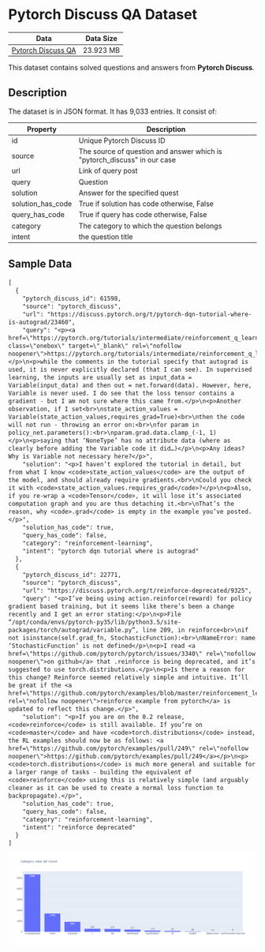# Pytorch Discuss QA Dataset


| Data | Data Size |
|---|---|
|[Pytorch Discuss QA](https://github.com/garima-mahato/PytorchDiscussQADataset/blob/main/pytorch_discuss_data.json)| 23.923 MB|


This dataset contains solved questions and answers from **Pytorch Discuss**. 

## Description

The dataset is in JSON format. It has 9,033 entries. It consist of:

| Property | Description |
|---|---|
| id | Unique Pytorch Discuss ID |
| source | The source of question and answer which is "pytorch_discuss" in our case| 
| url | Link of query post| 
| query | Question | 
| solution | Answer for the specified quest| 
| solution_has_code | True if solution has code otherwise, False | 
| query_has_code | True if query has code otherwise, False | 
| category | The category to which the question belongs | 
| intent | the question title |


## Sample Data

```
[
  {
    "pytorch_discuss_id": 61598,
    "source": "pytorch_discuss",
    "url": "https://discuss.pytorch.org/t/pytorch-dqn-tutorial-where-is-autograd/23460",
    "query": "<p><a href=\"https://pytorch.org/tutorials/intermediate/reinforcement_q_learning.html\" class=\"onebox\" target=\"_blank\" rel=\"nofollow noopener\">https://pytorch.org/tutorials/intermediate/reinforcement_q_learning.html</a></p>\n<p>while the comments in the tutorial specify that autograd is used, it is never explicitly declared (that I can see). In supervised learning, the inputs are usually set as input_data = Variable(input_data) and then out = net.forward(data). However, here, Variable is never used. I do see that the loss tensor contains a gradient - but I am not sure where this came from.</p>\n<p>Another observation, if I set<br>\nstate_action_values = Variable(state_action_values,requires_grad=True)<br>\nthen the code will not run - throwing an error on:<br>\nfor param in policy_net.parameters():<br>\nparam.grad.data.clamp_(-1, 1)</p>\n<p>saying that ‘NoneType’ has no attribute data (where as clearly before adding the Variable code it did…)</p>\n<p>Any ideas? Why is Variable not necessary here?</p>",
    "solution": "<p>I haven’t explored the tutorial in detail, but from what I know <code>state_action_values</code> are the output of the model, and should already require gradients.<br>\nCould you check it with <code>state_action_values.requires_grad</code>?</p>\n<p>Also, if you re-wrap a <code>Tensor</code>, it will lose it’s associated computation graph and you are thus detaching it.<br>\nThat’s the reason, why <code>.grad</code> is empty in the example you’ve posted.</p>",
    "solution_has_code": true,
    "query_has_code": false,
    "category": "reinforcement-learning",
    "intent": "pytorch dqn tutorial where is autograd"
  },
  {
    "pytorch_discuss_id": 22771,
    "source": "pytorch_discuss",
    "url": "https://discuss.pytorch.org/t/reinforce-deprecated/9325",
    "query": "<p>I’ve being using action.reinforce(reward) for policy gradient based training, but it seems like there’s been a change recently and I get an error stating:</p>\n<p>File “/opt/conda/envs/pytorch-py35/lib/python3.5/site-packages/torch/autograd/variable.py”, line 209, in reinforce<br>\nif not isinstance(self.grad_fn, StochasticFunction):<br>\nNameError: name ‘StochasticFunction’ is not defined</p>\n<p>I read <a href=\"https://github.com/pytorch/pytorch/issues/3340\" rel=\"nofollow noopener\">on github</a> that .reinforce is being deprecated, and it’s suggested to use torch.distributions.</p>\n<p>Is there a reason for this change? Reinforce seemed relatively simple and intuitive. It’ll be great if the <a href=\"https://github.com/pytorch/examples/blob/master/reinforcement_learning/reinforce.py\" rel=\"nofollow noopener\">reinforce example from pytorch</a> is updated to reflect this change.</p>",
    "solution": "<p>If you are on the 0.2 release, <code>reinforce</code> is still available. If you’re on <code>master</code> and have <code>torch.distributions</code> instead, the RL examples should now be as follows: <a href=\"https://github.com/pytorch/examples/pull/249\" rel=\"nofollow noopener\">https://github.com/pytorch/examples/pull/249</a></p>\n<p><code>torch.distributions</code> is much more general and suitable for a larger range of tasks - building the equivalent of <code>reinforce</code> using this is relatively simple (and arguably cleaner as it can be used to create a normal loss function to backpropagate).</p>",
    "solution_has_code": true,
    "query_has_code": false,
    "category": "reinforcement-learning",
    "intent": "reinforce deprecated"
  }
]
```


![](https://raw.githubusercontent.com/garima-mahato/PytorchDiscussQADataset/main/category_wise_qa.png?token=AMPY6RHDWFJZKSNA6PEVP2TBCV5ZE)